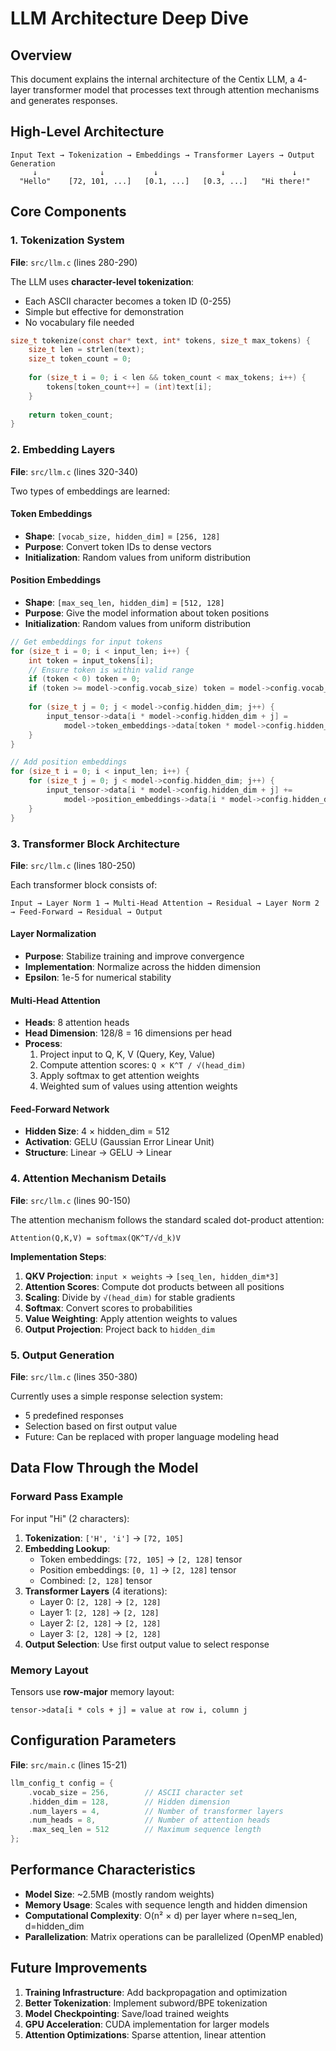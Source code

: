 # LLM Architecture Deep Dive

## Overview

This document explains the internal architecture of the Centix LLM, a 4-layer transformer model that processes text through attention mechanisms and generates responses.

## High-Level Architecture

```
Input Text → Tokenization → Embeddings → Transformer Layers → Output Generation
     ↓              ↓           ↓              ↓               ↓
  "Hello"    [72, 101, ...]   [0.1, ...]   [0.3, ...]   "Hi there!"
```

## Core Components

### 1. Tokenization System

**File**: `src/llm.c` (lines 280-290)

The LLM uses **character-level tokenization**:
- Each ASCII character becomes a token ID (0-255)
- Simple but effective for demonstration
- No vocabulary file needed

```c
size_t tokenize(const char* text, int* tokens, size_t max_tokens) {
    size_t len = strlen(text);
    size_t token_count = 0;
    
    for (size_t i = 0; i < len && token_count < max_tokens; i++) {
        tokens[token_count++] = (int)text[i];
    }
    
    return token_count;
}
```

### 2. Embedding Layers

**File**: `src/llm.c` (lines 320-340)

Two types of embeddings are learned:

#### Token Embeddings
- **Shape**: `[vocab_size, hidden_dim]` = `[256, 128]`
- **Purpose**: Convert token IDs to dense vectors
- **Initialization**: Random values from uniform distribution

#### Position Embeddings
- **Shape**: `[max_seq_len, hidden_dim]` = `[512, 128]`
- **Purpose**: Give the model information about token positions
- **Initialization**: Random values from uniform distribution

```c
// Get embeddings for input tokens
for (size_t i = 0; i < input_len; i++) {
    int token = input_tokens[i];
    // Ensure token is within valid range
    if (token < 0) token = 0;
    if (token >= model->config.vocab_size) token = model->config.vocab_size - 1;
    
    for (size_t j = 0; j < model->config.hidden_dim; j++) {
        input_tensor->data[i * model->config.hidden_dim + j] = 
            model->token_embeddings->data[token * model->config.hidden_dim + j];
    }
}

// Add position embeddings
for (size_t i = 0; i < input_len; i++) {
    for (size_t j = 0; j < model->config.hidden_dim; j++) {
        input_tensor->data[i * model->config.hidden_dim + j] += 
            model->position_embeddings->data[i * model->config.hidden_dim + j];
    }
}
```

### 3. Transformer Block Architecture

**File**: `src/llm.c` (lines 180-250)

Each transformer block consists of:

```
Input → Layer Norm 1 → Multi-Head Attention → Residual → Layer Norm 2 → Feed-Forward → Residual → Output
```

#### Layer Normalization
- **Purpose**: Stabilize training and improve convergence
- **Implementation**: Normalize across the hidden dimension
- **Epsilon**: 1e-5 for numerical stability

#### Multi-Head Attention
- **Heads**: 8 attention heads
- **Head Dimension**: 128/8 = 16 dimensions per head
- **Process**:
  1. Project input to Q, K, V (Query, Key, Value)
  2. Compute attention scores: `Q × K^T / √(head_dim)`
  3. Apply softmax to get attention weights
  4. Weighted sum of values using attention weights

#### Feed-Forward Network
- **Hidden Size**: 4 × hidden_dim = 512
- **Activation**: GELU (Gaussian Error Linear Unit)
- **Structure**: Linear → GELU → Linear

### 4. Attention Mechanism Details

**File**: `src/llm.c` (lines 90-150)

The attention mechanism follows the standard scaled dot-product attention:

```
Attention(Q,K,V) = softmax(QK^T/√d_k)V
```

**Implementation Steps**:
1. **QKV Projection**: `input × weights` → `[seq_len, hidden_dim*3]`
2. **Attention Scores**: Compute dot products between all positions
3. **Scaling**: Divide by `√(head_dim)` for stable gradients
4. **Softmax**: Convert scores to probabilities
5. **Value Weighting**: Apply attention weights to values
6. **Output Projection**: Project back to `hidden_dim`

### 5. Output Generation

**File**: `src/llm.c` (lines 350-380)

Currently uses a simple response selection system:
- 5 predefined responses
- Selection based on first output value
- Future: Can be replaced with proper language modeling head

## Data Flow Through the Model

### Forward Pass Example

For input "Hi" (2 characters):

1. **Tokenization**: `['H', 'i']` → `[72, 105]`
2. **Embedding Lookup**: 
   - Token embeddings: `[72, 105]` → `[2, 128]` tensor
   - Position embeddings: `[0, 1]` → `[2, 128]` tensor
   - Combined: `[2, 128]` tensor
3. **Transformer Layers** (4 iterations):
   - Layer 0: `[2, 128]` → `[2, 128]`
   - Layer 1: `[2, 128]` → `[2, 128]`
   - Layer 2: `[2, 128]` → `[2, 128]`
   - Layer 3: `[2, 128]` → `[2, 128]`
4. **Output Selection**: Use first output value to select response

### Memory Layout

Tensors use **row-major** memory layout:
```
tensor->data[i * cols + j] = value at row i, column j
```

## Configuration Parameters

**File**: `src/main.c` (lines 15-21)

```c
llm_config_t config = {
    .vocab_size = 256,        // ASCII character set
    .hidden_dim = 128,        // Hidden dimension
    .num_layers = 4,          // Number of transformer layers
    .num_heads = 8,           // Number of attention heads
    .max_seq_len = 512        // Maximum sequence length
};
```

## Performance Characteristics

- **Model Size**: ~2.5MB (mostly random weights)
- **Memory Usage**: Scales with sequence length and hidden dimension
- **Computational Complexity**: O(n² × d) per layer where n=seq_len, d=hidden_dim
- **Parallelization**: Matrix operations can be parallelized (OpenMP enabled)

## Future Improvements

1. **Training Infrastructure**: Add backpropagation and optimization
2. **Better Tokenization**: Implement subword/BPE tokenization
3. **Model Checkpointing**: Save/load trained weights
4. **GPU Acceleration**: CUDA implementation for larger models
5. **Attention Optimizations**: Sparse attention, linear attention

